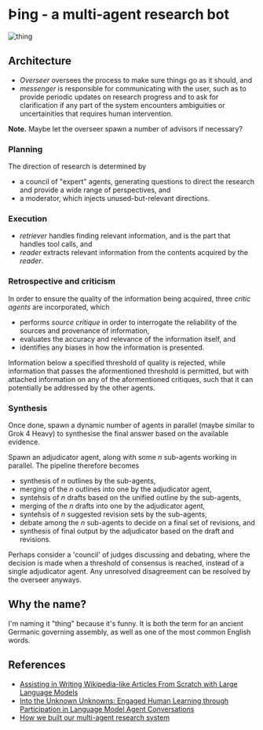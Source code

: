 # Þing - a multi-agent research bot

![thing](https://upload.wikimedia.org/wikipedia/commons/thumb/2/20/Germaanse_volksvergadering_%28cropped%29.jpg/1920px-Germaanse_volksvergadering_%28cropped%29.jpg) 

## Architecture

- *Overseer* oversees the process to make sure things go as it should, and
- *messenger* is responsible for communicating with the user, such as to provide periodic updates on research progress and to ask for clarification if any part of the system encounters ambiguities or uncertainities that requires human intervention.

**Note.** Maybe let the overseer spawn a number of advisors if necessary?

### Planning

The direction of research is determined by 

- a council of "expert" agents, generating questions to direct the research and provide a wide range of perspectives, and
- a moderator, which injects unused-but-relevant directions.

### Execution

- *retriever* handles finding relevant information, and is the part that handles tool calls, and
- *reader* extracts relevant information from the contents acquired by the *reader*.

### Retrospective and criticism

In order to ensure the quality of the information being acquired, three *critic agents* are incorporated, which

- performs *source critique* in order to interrogate the reliability of the sources and provenance of information,
- evaluates the accuracy and relevance of the information itself, and
- identifies any biases in how the information is presented.

Information below a specified threshold of quality is rejected, while information that passes the aformentioned threshold is permitted, but with attached information on any of the aformentioned critiques, such that it can potentially be addressed by the other agents.

### Synthesis

Once done, spawn a dynamic number of agents in parallel (maybe similar to Grok 4 Heavy) to synthesise the final answer based on the available evidence.

Spawn an adjudicator agent, along with some $n$ sub-agents working in parallel. The pipeline therefore becomes

- synthesis of $n$ outlines by the sub-agents,
- merging of the $n$ outlines into one by the adjudicator agent,
- syntehsis of $n$ drafts based on the unified outline by the sub-agents,
- merging of the $n$ drafts into one by the adjudicator agent,
- syntehsis of $n$ suggested revision sets by the sub-agents,
- debate among the $n$ sub-agents to decide on a final set of revisions, and
- synthesis of final output by the adjudicator based on the draft and revisions.

Perhaps consider a 'council' of judges discussing and debating, where the decision is made when a threshold of consensus is reached, instead of a single adjudicator agent. Any unresolved disagreement can be resolved by the overseer anyways.

## Why the name?

I'm naming it "thing" because it's funny. It is both the term for an ancient Germanic governing assembly, as well as one of the most common English words.

## References

- [Assisting in Writing Wikipedia-like Articles From Scratch with Large Language Models](https://arxiv.org/abs/2402.14207) 
- [Into the Unknown Unknowns: Engaged Human Learning through Participation in Language Model Agent Conversations](https://www.arxiv.org/abs/2408.15232)
- [How we built our multi-agent research system](https://www.anthropic.com/engineering/multi-agent-research-system)
